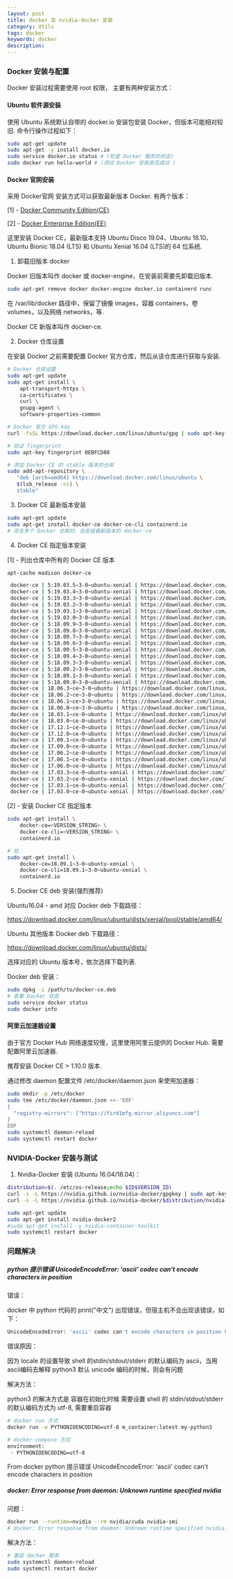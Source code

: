 ```yaml
---
layout: post
title: docker 及 nvidia-docker 安装
category: Utils
tags: docker
keywords: docker
description:
---
```


### Docker 安装与配置

Docker 安装过程需要使用 root 权限， 主要有两种安装方式：

#### Ubuntu 软件源安装

使用 Ubuntu 系统默认自带的 docker.io 安装包安装 Docker，但版本可能相对较旧. 命令行操作过程如下：

```bash
sudo apt-get update
sudo apt-get -y install docker.io
sudo service docker.io status # (检查 Docker 服务的状态)
sudo docker run hello-world # (测试 Docker 安装是否成功 )
```

#### Docker 官网安装

采用 Docker官网 安装方式可以获取最新版本 Docker. 有两个版本：

[1] - [Docker Community Edition(CE)](https://docs.docker.com/engine/install/)

[2] - [Docker Enterprise Edition(EE)](https://docs.mirantis.com/docker-enterprise/v3.1/dockeree-products/docker-engine-enterprise/dee-linux.html)

这里安装 Docker CE，最新版本支持 Ubuntu Disco 19.04、Ubuntu 18.10、Ubuntu Bionic 18.04 (LTS) 和 Ubuntu Xenial 16.04 (LTS)的 64 位系统.

1. 卸载旧版本 docker

Docker 旧版本叫作 docker 或 docker-engine，在安装前需要先卸载旧版本.

```bash
sudo apt-get remove docker docker-engine docker.io containerd runc
```

在 /var/lib/docker 路径中，保留了镜像 images，容器 containers，卷 volumes，以及网络 networks，等.

Docker CE 新版本叫作 docker-ce.

2. Docker 仓库设置

在安装 Docker 之前需要配置 Docker 官方仓库，然后从该仓库进行获取与安装.

```bash
# Docker 仓库设置
sudo apt-get update
sudo apt-get install \
    apt-transport-https \
    ca-certificates \
    curl \
    gnupg-agent \
    software-properties-common

# Docker 官方 GPG key
curl -fsSL https://download.docker.com/linux/ubuntu/gpg | sudo apt-key add -

# 验证 fingerprint
sudo apt-key fingerprint 0EBFCD88

# 添加 Docker CE 的 stable 版本的仓库
sudo add-apt-repository \
   "deb [arch=amd64] https://download.docker.com/linux/ubuntu \
   $(lsb_release -cs) \
   stable"
```

3. Docker CE 最新版本安装

```bash
sudo apt-get update
sudo apt-get install docker-ce docker-ce-cli containerd.io
# 存在多个 Docker 仓库时，会安装最新版本的 docker-ce
```

4. Docker CE 指定版本安装

[1] - 列出仓库中所有的 Docker CE 版本

```bash
apt-cache madison docker-ce

 docker-ce | 5:19.03.5~3-0~ubuntu-xenial | https://download.docker.com/linux/ubuntu xenial/stable amd64 Packages
 docker-ce | 5:19.03.4~3-0~ubuntu-xenial | https://download.docker.com/linux/ubuntu xenial/stable amd64 Packages
 docker-ce | 5:19.03.3~3-0~ubuntu-xenial | https://download.docker.com/linux/ubuntu xenial/stable amd64 Packages
 docker-ce | 5:19.03.2~3-0~ubuntu-xenial | https://download.docker.com/linux/ubuntu xenial/stable amd64 Packages
 docker-ce | 5:19.03.1~3-0~ubuntu-xenial | https://download.docker.com/linux/ubuntu xenial/stable amd64 Packages
 docker-ce | 5:19.03.0~3-0~ubuntu-xenial | https://download.docker.com/linux/ubuntu xenial/stable amd64 Packages
 docker-ce | 5:18.09.9~3-0~ubuntu-xenial | https://download.docker.com/linux/ubuntu xenial/stable amd64 Packages
 docker-ce | 5:18.09.8~3-0~ubuntu-xenial | https://download.docker.com/linux/ubuntu xenial/stable amd64 Packages
 docker-ce | 5:18.09.7~3-0~ubuntu-xenial | https://download.docker.com/linux/ubuntu xenial/stable amd64 Packages
 docker-ce | 5:18.09.6~3-0~ubuntu-xenial | https://download.docker.com/linux/ubuntu xenial/stable amd64 Packages
 docker-ce | 5:18.09.5~3-0~ubuntu-xenial | https://download.docker.com/linux/ubuntu xenial/stable amd64 Packages
 docker-ce | 5:18.09.4~3-0~ubuntu-xenial | https://download.docker.com/linux/ubuntu xenial/stable amd64 Packages
 docker-ce | 5:18.09.3~3-0~ubuntu-xenial | https://download.docker.com/linux/ubuntu xenial/stable amd64 Packages
 docker-ce | 5:18.09.2~3-0~ubuntu-xenial | https://download.docker.com/linux/ubuntu xenial/stable amd64 Packages
 docker-ce | 5:18.09.1~3-0~ubuntu-xenial | https://download.docker.com/linux/ubuntu xenial/stable amd64 Packages
 docker-ce | 5:18.09.0~3-0~ubuntu-xenial | https://download.docker.com/linux/ubuntu xenial/stable amd64 Packages
 docker-ce | 18.06.3~ce~3-0~ubuntu | https://download.docker.com/linux/ubuntu xenial/stable amd64 Packages
 docker-ce | 18.06.2~ce~3-0~ubuntu | https://download.docker.com/linux/ubuntu xenial/stable amd64 Packages
 docker-ce | 18.06.1~ce~3-0~ubuntu | https://download.docker.com/linux/ubuntu xenial/stable amd64 Packages
 docker-ce | 18.06.0~ce~3-0~ubuntu | https://download.docker.com/linux/ubuntu xenial/stable amd64 Packages
 docker-ce | 18.03.1~ce-0~ubuntu | https://download.docker.com/linux/ubuntu xenial/stable amd64 Packages
 docker-ce | 18.03.0~ce-0~ubuntu | https://download.docker.com/linux/ubuntu xenial/stable amd64 Packages
 docker-ce | 17.12.1~ce-0~ubuntu | https://download.docker.com/linux/ubuntu xenial/stable amd64 Packages
 docker-ce | 17.12.0~ce-0~ubuntu | https://download.docker.com/linux/ubuntu xenial/stable amd64 Packages
 docker-ce | 17.09.1~ce-0~ubuntu | https://download.docker.com/linux/ubuntu xenial/stable amd64 Packages
 docker-ce | 17.09.0~ce-0~ubuntu | https://download.docker.com/linux/ubuntu xenial/stable amd64 Packages
 docker-ce | 17.06.2~ce-0~ubuntu | https://download.docker.com/linux/ubuntu xenial/stable amd64 Packages
 docker-ce | 17.06.1~ce-0~ubuntu | https://download.docker.com/linux/ubuntu xenial/stable amd64 Packages
 docker-ce | 17.06.0~ce-0~ubuntu | https://download.docker.com/linux/ubuntu xenial/stable amd64 Packages
 docker-ce | 17.03.3~ce-0~ubuntu-xenial | https://download.docker.com/linux/ubuntu xenial/stable amd64 Packages
 docker-ce | 17.03.2~ce-0~ubuntu-xenial | https://download.docker.com/linux/ubuntu xenial/stable amd64 Packages
 docker-ce | 17.03.1~ce-0~ubuntu-xenial | https://download.docker.com/linux/ubuntu xenial/stable amd64 Packages
 docker-ce | 17.03.0~ce-0~ubuntu-xenial | https://download.docker.com/linux/ubuntu xenial/stable amd64 Packages
```

[2] - 安装 Docker CE 指定版本

```bash
sudo apt-get install \
    docker-ce=<VERSION_STRING> \
    docker-ce-cli=<VERSION_STRING> \
    containerd.io

# 如：
sudo apt-get install \
    docker-ce=18.09.1~3-0~ubuntu-xenial \
    docker-ce-cli=18.09.1~3-0~ubuntu-xenial \
    containerd.io
```

5. Docker CE deb 安装(强烈推荐)

Ubuntu16.04 - amd 对应 Docker deb 下载路径：

https://download.docker.com/linux/ubuntu/dists/xenial/pool/stable/amd64/

Ubuntu 其他版本 Docker deb 下载路径：

https://download.docker.com/linux/ubuntu/dists/

选择对应的 Ubuntu 版本号，依次选择下载列表.

Docker deb 安装：

```bash
sudo dpkg -i /path/to/docker-ce.deb
# 查看 Docker 状态
sudo service docker status
sudo docker info
```

#### 阿里云加速器设置

由于官方 Docker Hub 网络速度较慢，这里使用阿里云提供的 Docker Hub. 需要配置阿里云加速器.

推荐安装 Docker CE > 1.10.0 版本.

通过修改 daemon 配置文件 /etc/docker/daemon.json 来使用加速器：

```bash
sudo mkdir -p /etc/docker
sudo tee /etc/docker/daemon.json <<-'EOF'
{
  "registry-mirrors": ["https://fird1mfg.mirror.aliyuncs.com"]
}
EOF
sudo systemctl daemon-reload
sudo systemctl restart docker
```

### NVIDIA-Docker 安装与测试

1. Nvidia-Docker 安装 (Ubuntu 16.04/18.04)：

```bash
distribution=$(. /etc/os-release;echo $ID$VERSION_ID)
curl -s -L https://nvidia.github.io/nvidia-docker/gpgkey | sudo apt-key add -
curl -s -L https://nvidia.github.io/nvidia-docker/$distribution/nvidia-docker.list | sudo tee /etc/apt/sources.list.d/nvidia-docker.list

sudo apt-get update
sudo apt-get install nvidia-docker2
#sudo apt-get install -y nvidia-container-toolkit
sudo systemctl restart docker
```

### 问题解决

##### python 提示错误 UnicodeEncodeError: 'ascii' codec can't encode characters in position
错误：

docker 中 python 代码的 print("中文") 出现错误，但宿主机不会出现该错误，如下：

```bash
UnicodeEncodeError: 'ascii' codec can't encode characters in position 0-127: ordinal not in range(128)
```

错误原因：

因为 locale 的设置导致 shell 的stdin/stdout/stderr 的默认编码为 ascii，当用ascii编码去解释 python3 默认 unicode 编码的时候，则会有问题

解决方法：

python3 的解决方式是 容器在初始化时候 需要设置 shell 的 stdin/stdout/stderr 的默认编码方式为 utf-8, 需要重启容器

```bash
# docker run 方式
docker run -e PYTHONIOENCODING=utf-8 m_container:latest my-python3
```

```bash
# docker-compose 方式
environment:
 - PYTHONIOENCODING=utf-8
```

From docker python 提示错误 UnicodeEncodeError: 'ascii' codec can't encode characters in position


##### docker: Error response from daemon: Unknown runtime specified nvidia

问题：

```bash
docker run --runtime=nvidia --rm nvidia/cuda nvidia-smi
# docker: Error response from daemon: Unknown runtime specified nvidia.
```

解决方法：

```bash
# 重启 docker 服务
sudo systemctl daemon-reload
sudo systemctl restart docker
```